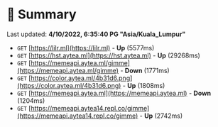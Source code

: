 # 📖 Summary
Last updated: **4/10/2022, 6:35:40 PG "Asia/Kuala_Lumpur"**

- `GET` [https://lilr.ml](https://lilr.ml) - **Up** (5577ms)
- `GET` [https://hst.aytea.ml](https://hst.aytea.ml) - **Up** (29268ms)
- `GET` [https://memeapi.aytea.ml/gimme](https://memeapi.aytea.ml/gimme) - **Down** (1771ms)
- `GET` [https://color.aytea.ml/4b31d6.png](https://color.aytea.ml/4b31d6.png) - **Up** (1808ms)
- `GET` [https://memeapi.aytea.ml](https://memeapi.aytea.ml) - **Down** (1204ms)
- `GET` [https://memeapi.aytea14.repl.co/gimme](https://memeapi.aytea14.repl.co/gimme) - **Up** (2742ms)
